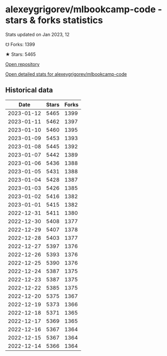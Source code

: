 # alexeygrigorev/mlbookcamp-code - stars & forks statistics

Stats updated on Jan 2023, 12

☋ Forks: 1399

★ Stars: 5465

[Open repository](https://github.com/alexeygrigorev/mlbookcamp-code)

[Open detailed stats for alexeygrigorev/mlbookcamp-code](https://reviewgithub.com/rep/alexeygrigorev/mlbookcamp-code)

## Historical data
| Date | Stars | Forks |
|------|-------|-------|
| 2023-01-12 | 5465 | 1399 | 
| 2023-01-11 | 5462 | 1397 | 
| 2023-01-10 | 5460 | 1395 | 
| 2023-01-09 | 5453 | 1393 | 
| 2023-01-08 | 5445 | 1392 | 
| 2023-01-07 | 5442 | 1389 | 
| 2023-01-06 | 5436 | 1388 | 
| 2023-01-05 | 5431 | 1388 | 
| 2023-01-04 | 5428 | 1387 | 
| 2023-01-03 | 5426 | 1385 | 
| 2023-01-02 | 5416 | 1382 | 
| 2023-01-01 | 5415 | 1382 | 
| 2022-12-31 | 5411 | 1380 | 
| 2022-12-30 | 5408 | 1377 | 
| 2022-12-29 | 5407 | 1378 | 
| 2022-12-28 | 5403 | 1377 | 
| 2022-12-27 | 5397 | 1376 | 
| 2022-12-26 | 5393 | 1376 | 
| 2022-12-25 | 5390 | 1376 | 
| 2022-12-24 | 5387 | 1375 | 
| 2022-12-23 | 5387 | 1375 | 
| 2022-12-22 | 5385 | 1375 | 
| 2022-12-20 | 5375 | 1367 | 
| 2022-12-19 | 5373 | 1366 | 
| 2022-12-18 | 5371 | 1365 | 
| 2022-12-17 | 5369 | 1365 | 
| 2022-12-16 | 5367 | 1364 | 
| 2022-12-15 | 5367 | 1364 | 
| 2022-12-14 | 5366 | 1364 | 

